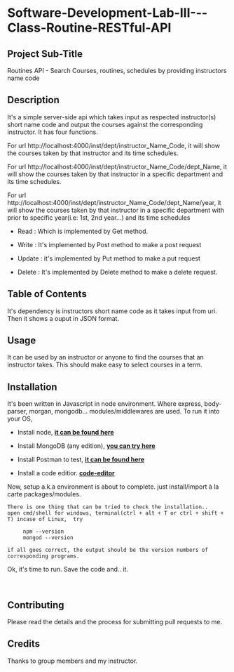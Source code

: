 # Software-Development-Lab-III---Class-Routine-RESTful-API

## Project Sub-Title


Routines API - Search Courses, routines, schedules by providing instructors name code


Description
------------

It's a simple server-side api which takes input as respected instructor(s) short name code and output the courses against the corresponding instructor. It has four functions.

For url http://localhost:4000/inst/dept/instructor_Name_Code, it will show the courses taken by that instructor and its time schedules.

For url http://localhost:4000/inst/dept/instructor_Name_Code/dept_Name, it will show the courses taken by that instructor in a specific department and its time schedules.

For url http://localhost:4000/inst/dept/instructor_Name_Code/dept_Name/year, it will show the courses taken by that instructor in a specific department with prior to specific year(i.e: 1st, 2nd year...) and its time schedules

 - Read : Which is implemented by Get method. 

 - Write : It's implemented by Post method to make a post request

 - Update : it's implemented by Put method to make a put request

 - Delete : It's implemented by Delete method to make a delete request.

Table of Contents
-------------------

It's dependency is instructors short name code as it takes input from uri. Then it shows a ouput in JSON format.

Usage
------

It can be used by an instructor or anyone to find the courses that an instructor takes. This should make easy to select courses in        a term.


Installation
-------------

It's been written in Javascript in node environment. Where express, body-parser, morgan, mongodb... modules/middlewares are  used. To run it into your OS,

 - Install node, **[it can be found here](https://nodejs.org/en/download/ "Node.js")**

 - Install MongoDB (any edition), **[you can try here](https://www.mongodb.com/download-center "MongoDB")**

 - Install Postman to test, **[it can be found here](https://www.getpostman.com/ "Postman")**

 - Install a code editior. **[code-editor](https://code.visualstudio.com/download "Visual Code")**

Now, setup a.k.a environment is about to complete. just install/import à la carte  packages/modules.


    There is one thing that can be tried to check the installation..
    open cmd/shell for windows, terminal(ctrl + alt + T or ctrl + shift + T) incase of Linux,  try 
    
         npm --version
         mongod --version
         
    if all goes correct, the output should be the version numbers of corresponding programs.


Ok, it's time to run. Save the code and..   it.

&nbsp;

Contributing
-------------

Please read the details and the process for submitting pull requests to me.

Credits
-------

Thanks to group members and my instructor.
